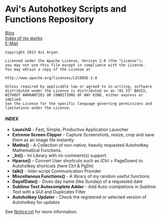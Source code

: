 Avi's Autohotkey Scripts and Functions Repository
==========================
[Blog](http://www.avi-win-tips.blogspot.com)  
[Index of my works](http://avi-win-tips.blogspot.com/p/my-autohotkey.html)  
[E-Mail](mailto:avi.aryan123@gmail.com)  

`Copyright 2013 Avi Aryan`  
  
`Licensed under the Apache License, Version 2.0 (the "License");`  
`you may not use this file except in compliance with the License.`  
`You may obtain a copy of the License at`  
  
`http://www.apache.org/licenses/LICENSE-2.0`  
  
`Unless required by applicable law or agreed to in writing, software`  
`distributed under the License is distributed on an "AS IS" BASIS,`  
`WITHOUT WARRANTIES OR CONDITIONS OF ANY KIND, either express or implied.`  
`See the License for the specific language governing permissions and`  
`limitations under the License.`  
  
  
#### INDEX ####
  
* **LaunchQ** - Fast, Simple, Productive Application Launcher
* **Extreme Screen Clipper** - Capture Screenshots, resize, crop and save them as an image file instantly
* **Maths()** - A Collection of non-native, heavily requested Autohotkey Mathematical Functions.
* **_Ini()** - Ini Library with ini-comment(s) support.
* **Hparse()** - Convert User shortcuts such as (Ctrl + PageDown) to Autohotkey shortcuts (here Ctrl & PgDn)
* **talk()** - Inter-script Communication Provider
* **Miscellanous Functions()** - A library of my random useful functions
* **DayofDate()** - Gives day name (like Sunday) of a requested date
* **Sublime Text Autocomplete Adder** - Add Auto-comlpetions in Sublime Text with a GUI and Duplicates Filter
* **Autohotkey Updater** - Check the registered or selected version of Autohotkey for updates
  

See [Notice.txt](NOTICE.txt) for more information.  
